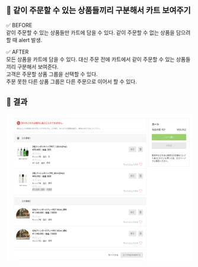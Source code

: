 <br>

## 📌 같이 주문할 수 있는 상품들끼리 구분해서 카트 보여주기

✅ BEFORE  
같이 주문할 수 있는 상품들만 카트에 담을 수 있다. 같이 주문할 수 없는 상품을 담으려 할 때 alert 발생.

✅ AFTER   
모든 상품을 카트에 담을 수 있다. 대신 주문 전에 카트에서 같이 주문할 수 있는 상품들끼리 구분해서 보여준다.  
고객은 주문할 상품 그룹을 선택할 수 있다.  
주문 못한 다른 상품 그룹은 다른 주문으로 이어서 할 수 있다. 

## 📌 결과

<img src="https://github.com/jjoylee/portfolio/blob/master/Portfolio/TODO_Cart/Image/Cart.png" width="700" height="400">
